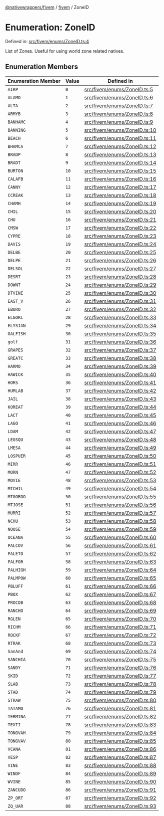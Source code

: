 [@nativewrappers/fivem](../../README.md) / [fivem](../README.md) / ZoneID

# Enumeration: ZoneID

Defined in: [src/fivem/enums/ZoneID.ts:4](https://github.com/nativewrappers/nativewrappers/blob/91f5faba0ec3a416ffe852da10ae535e5abf14fa/src/fivem/enums/ZoneID.ts#L4)

List of Zones. Useful for using world zone related natives.

## Enumeration Members

| Enumeration Member | Value | Defined in |
| ------ | ------ | ------ |
| <a id="airp"></a> `AIRP` | `0` | [src/fivem/enums/ZoneID.ts:5](https://github.com/nativewrappers/nativewrappers/blob/91f5faba0ec3a416ffe852da10ae535e5abf14fa/src/fivem/enums/ZoneID.ts#L5) |
| <a id="alamo"></a> `ALAMO` | `1` | [src/fivem/enums/ZoneID.ts:6](https://github.com/nativewrappers/nativewrappers/blob/91f5faba0ec3a416ffe852da10ae535e5abf14fa/src/fivem/enums/ZoneID.ts#L6) |
| <a id="alta"></a> `ALTA` | `2` | [src/fivem/enums/ZoneID.ts:7](https://github.com/nativewrappers/nativewrappers/blob/91f5faba0ec3a416ffe852da10ae535e5abf14fa/src/fivem/enums/ZoneID.ts#L7) |
| <a id="armyb"></a> `ARMYB` | `3` | [src/fivem/enums/ZoneID.ts:8](https://github.com/nativewrappers/nativewrappers/blob/91f5faba0ec3a416ffe852da10ae535e5abf14fa/src/fivem/enums/ZoneID.ts#L8) |
| <a id="banhamc"></a> `BANHAMC` | `4` | [src/fivem/enums/ZoneID.ts:9](https://github.com/nativewrappers/nativewrappers/blob/91f5faba0ec3a416ffe852da10ae535e5abf14fa/src/fivem/enums/ZoneID.ts#L9) |
| <a id="banning"></a> `BANNING` | `5` | [src/fivem/enums/ZoneID.ts:10](https://github.com/nativewrappers/nativewrappers/blob/91f5faba0ec3a416ffe852da10ae535e5abf14fa/src/fivem/enums/ZoneID.ts#L10) |
| <a id="beach"></a> `BEACH` | `6` | [src/fivem/enums/ZoneID.ts:11](https://github.com/nativewrappers/nativewrappers/blob/91f5faba0ec3a416ffe852da10ae535e5abf14fa/src/fivem/enums/ZoneID.ts#L11) |
| <a id="bhamca"></a> `BHAMCA` | `7` | [src/fivem/enums/ZoneID.ts:12](https://github.com/nativewrappers/nativewrappers/blob/91f5faba0ec3a416ffe852da10ae535e5abf14fa/src/fivem/enums/ZoneID.ts#L12) |
| <a id="bradp"></a> `BRADP` | `8` | [src/fivem/enums/ZoneID.ts:13](https://github.com/nativewrappers/nativewrappers/blob/91f5faba0ec3a416ffe852da10ae535e5abf14fa/src/fivem/enums/ZoneID.ts#L13) |
| <a id="bradt"></a> `BRADT` | `9` | [src/fivem/enums/ZoneID.ts:14](https://github.com/nativewrappers/nativewrappers/blob/91f5faba0ec3a416ffe852da10ae535e5abf14fa/src/fivem/enums/ZoneID.ts#L14) |
| <a id="burton"></a> `BURTON` | `10` | [src/fivem/enums/ZoneID.ts:15](https://github.com/nativewrappers/nativewrappers/blob/91f5faba0ec3a416ffe852da10ae535e5abf14fa/src/fivem/enums/ZoneID.ts#L15) |
| <a id="calafb"></a> `CALAFB` | `11` | [src/fivem/enums/ZoneID.ts:16](https://github.com/nativewrappers/nativewrappers/blob/91f5faba0ec3a416ffe852da10ae535e5abf14fa/src/fivem/enums/ZoneID.ts#L16) |
| <a id="canny"></a> `CANNY` | `12` | [src/fivem/enums/ZoneID.ts:17](https://github.com/nativewrappers/nativewrappers/blob/91f5faba0ec3a416ffe852da10ae535e5abf14fa/src/fivem/enums/ZoneID.ts#L17) |
| <a id="ccreak"></a> `CCREAK` | `13` | [src/fivem/enums/ZoneID.ts:18](https://github.com/nativewrappers/nativewrappers/blob/91f5faba0ec3a416ffe852da10ae535e5abf14fa/src/fivem/enums/ZoneID.ts#L18) |
| <a id="chamh"></a> `CHAMH` | `14` | [src/fivem/enums/ZoneID.ts:19](https://github.com/nativewrappers/nativewrappers/blob/91f5faba0ec3a416ffe852da10ae535e5abf14fa/src/fivem/enums/ZoneID.ts#L19) |
| <a id="chil"></a> `CHIL` | `15` | [src/fivem/enums/ZoneID.ts:20](https://github.com/nativewrappers/nativewrappers/blob/91f5faba0ec3a416ffe852da10ae535e5abf14fa/src/fivem/enums/ZoneID.ts#L20) |
| <a id="chu"></a> `CHU` | `16` | [src/fivem/enums/ZoneID.ts:21](https://github.com/nativewrappers/nativewrappers/blob/91f5faba0ec3a416ffe852da10ae535e5abf14fa/src/fivem/enums/ZoneID.ts#L21) |
| <a id="cmsw"></a> `CMSW` | `17` | [src/fivem/enums/ZoneID.ts:22](https://github.com/nativewrappers/nativewrappers/blob/91f5faba0ec3a416ffe852da10ae535e5abf14fa/src/fivem/enums/ZoneID.ts#L22) |
| <a id="cypre"></a> `CYPRE` | `18` | [src/fivem/enums/ZoneID.ts:23](https://github.com/nativewrappers/nativewrappers/blob/91f5faba0ec3a416ffe852da10ae535e5abf14fa/src/fivem/enums/ZoneID.ts#L23) |
| <a id="davis"></a> `DAVIS` | `19` | [src/fivem/enums/ZoneID.ts:24](https://github.com/nativewrappers/nativewrappers/blob/91f5faba0ec3a416ffe852da10ae535e5abf14fa/src/fivem/enums/ZoneID.ts#L24) |
| <a id="delbe"></a> `DELBE` | `20` | [src/fivem/enums/ZoneID.ts:25](https://github.com/nativewrappers/nativewrappers/blob/91f5faba0ec3a416ffe852da10ae535e5abf14fa/src/fivem/enums/ZoneID.ts#L25) |
| <a id="delpe"></a> `DELPE` | `21` | [src/fivem/enums/ZoneID.ts:26](https://github.com/nativewrappers/nativewrappers/blob/91f5faba0ec3a416ffe852da10ae535e5abf14fa/src/fivem/enums/ZoneID.ts#L26) |
| <a id="delsol"></a> `DELSOL` | `22` | [src/fivem/enums/ZoneID.ts:27](https://github.com/nativewrappers/nativewrappers/blob/91f5faba0ec3a416ffe852da10ae535e5abf14fa/src/fivem/enums/ZoneID.ts#L27) |
| <a id="desrt"></a> `DESRT` | `23` | [src/fivem/enums/ZoneID.ts:28](https://github.com/nativewrappers/nativewrappers/blob/91f5faba0ec3a416ffe852da10ae535e5abf14fa/src/fivem/enums/ZoneID.ts#L28) |
| <a id="downt"></a> `DOWNT` | `24` | [src/fivem/enums/ZoneID.ts:29](https://github.com/nativewrappers/nativewrappers/blob/91f5faba0ec3a416ffe852da10ae535e5abf14fa/src/fivem/enums/ZoneID.ts#L29) |
| <a id="dtvine"></a> `DTVINE` | `25` | [src/fivem/enums/ZoneID.ts:30](https://github.com/nativewrappers/nativewrappers/blob/91f5faba0ec3a416ffe852da10ae535e5abf14fa/src/fivem/enums/ZoneID.ts#L30) |
| <a id="east_v"></a> `EAST_V` | `26` | [src/fivem/enums/ZoneID.ts:31](https://github.com/nativewrappers/nativewrappers/blob/91f5faba0ec3a416ffe852da10ae535e5abf14fa/src/fivem/enums/ZoneID.ts#L31) |
| <a id="eburo"></a> `EBURO` | `27` | [src/fivem/enums/ZoneID.ts:32](https://github.com/nativewrappers/nativewrappers/blob/91f5faba0ec3a416ffe852da10ae535e5abf14fa/src/fivem/enums/ZoneID.ts#L32) |
| <a id="elgorl"></a> `ELGORL` | `28` | [src/fivem/enums/ZoneID.ts:33](https://github.com/nativewrappers/nativewrappers/blob/91f5faba0ec3a416ffe852da10ae535e5abf14fa/src/fivem/enums/ZoneID.ts#L33) |
| <a id="elysian"></a> `ELYSIAN` | `29` | [src/fivem/enums/ZoneID.ts:34](https://github.com/nativewrappers/nativewrappers/blob/91f5faba0ec3a416ffe852da10ae535e5abf14fa/src/fivem/enums/ZoneID.ts#L34) |
| <a id="galfish"></a> `GALFISH` | `30` | [src/fivem/enums/ZoneID.ts:35](https://github.com/nativewrappers/nativewrappers/blob/91f5faba0ec3a416ffe852da10ae535e5abf14fa/src/fivem/enums/ZoneID.ts#L35) |
| <a id="golf"></a> `golf` | `31` | [src/fivem/enums/ZoneID.ts:36](https://github.com/nativewrappers/nativewrappers/blob/91f5faba0ec3a416ffe852da10ae535e5abf14fa/src/fivem/enums/ZoneID.ts#L36) |
| <a id="grapes"></a> `GRAPES` | `32` | [src/fivem/enums/ZoneID.ts:37](https://github.com/nativewrappers/nativewrappers/blob/91f5faba0ec3a416ffe852da10ae535e5abf14fa/src/fivem/enums/ZoneID.ts#L37) |
| <a id="greatc"></a> `GREATC` | `33` | [src/fivem/enums/ZoneID.ts:38](https://github.com/nativewrappers/nativewrappers/blob/91f5faba0ec3a416ffe852da10ae535e5abf14fa/src/fivem/enums/ZoneID.ts#L38) |
| <a id="harmo"></a> `HARMO` | `34` | [src/fivem/enums/ZoneID.ts:39](https://github.com/nativewrappers/nativewrappers/blob/91f5faba0ec3a416ffe852da10ae535e5abf14fa/src/fivem/enums/ZoneID.ts#L39) |
| <a id="hawick"></a> `HAWICK` | `35` | [src/fivem/enums/ZoneID.ts:40](https://github.com/nativewrappers/nativewrappers/blob/91f5faba0ec3a416ffe852da10ae535e5abf14fa/src/fivem/enums/ZoneID.ts#L40) |
| <a id="hors"></a> `HORS` | `36` | [src/fivem/enums/ZoneID.ts:41](https://github.com/nativewrappers/nativewrappers/blob/91f5faba0ec3a416ffe852da10ae535e5abf14fa/src/fivem/enums/ZoneID.ts#L41) |
| <a id="humlab"></a> `HUMLAB` | `37` | [src/fivem/enums/ZoneID.ts:42](https://github.com/nativewrappers/nativewrappers/blob/91f5faba0ec3a416ffe852da10ae535e5abf14fa/src/fivem/enums/ZoneID.ts#L42) |
| <a id="jail"></a> `JAIL` | `38` | [src/fivem/enums/ZoneID.ts:43](https://github.com/nativewrappers/nativewrappers/blob/91f5faba0ec3a416ffe852da10ae535e5abf14fa/src/fivem/enums/ZoneID.ts#L43) |
| <a id="koreat"></a> `KOREAT` | `39` | [src/fivem/enums/ZoneID.ts:44](https://github.com/nativewrappers/nativewrappers/blob/91f5faba0ec3a416ffe852da10ae535e5abf14fa/src/fivem/enums/ZoneID.ts#L44) |
| <a id="lact"></a> `LACT` | `40` | [src/fivem/enums/ZoneID.ts:45](https://github.com/nativewrappers/nativewrappers/blob/91f5faba0ec3a416ffe852da10ae535e5abf14fa/src/fivem/enums/ZoneID.ts#L45) |
| <a id="lago"></a> `LAGO` | `41` | [src/fivem/enums/ZoneID.ts:46](https://github.com/nativewrappers/nativewrappers/blob/91f5faba0ec3a416ffe852da10ae535e5abf14fa/src/fivem/enums/ZoneID.ts#L46) |
| <a id="ldam"></a> `LDAM` | `42` | [src/fivem/enums/ZoneID.ts:47](https://github.com/nativewrappers/nativewrappers/blob/91f5faba0ec3a416ffe852da10ae535e5abf14fa/src/fivem/enums/ZoneID.ts#L47) |
| <a id="legsqu"></a> `LEGSQU` | `43` | [src/fivem/enums/ZoneID.ts:48](https://github.com/nativewrappers/nativewrappers/blob/91f5faba0ec3a416ffe852da10ae535e5abf14fa/src/fivem/enums/ZoneID.ts#L48) |
| <a id="lmesa"></a> `LMESA` | `44` | [src/fivem/enums/ZoneID.ts:49](https://github.com/nativewrappers/nativewrappers/blob/91f5faba0ec3a416ffe852da10ae535e5abf14fa/src/fivem/enums/ZoneID.ts#L49) |
| <a id="lospuer"></a> `LOSPUER` | `45` | [src/fivem/enums/ZoneID.ts:50](https://github.com/nativewrappers/nativewrappers/blob/91f5faba0ec3a416ffe852da10ae535e5abf14fa/src/fivem/enums/ZoneID.ts#L50) |
| <a id="mirr"></a> `MIRR` | `46` | [src/fivem/enums/ZoneID.ts:51](https://github.com/nativewrappers/nativewrappers/blob/91f5faba0ec3a416ffe852da10ae535e5abf14fa/src/fivem/enums/ZoneID.ts#L51) |
| <a id="morn"></a> `MORN` | `47` | [src/fivem/enums/ZoneID.ts:52](https://github.com/nativewrappers/nativewrappers/blob/91f5faba0ec3a416ffe852da10ae535e5abf14fa/src/fivem/enums/ZoneID.ts#L52) |
| <a id="movie"></a> `MOVIE` | `48` | [src/fivem/enums/ZoneID.ts:53](https://github.com/nativewrappers/nativewrappers/blob/91f5faba0ec3a416ffe852da10ae535e5abf14fa/src/fivem/enums/ZoneID.ts#L53) |
| <a id="mtchil"></a> `MTCHIL` | `49` | [src/fivem/enums/ZoneID.ts:54](https://github.com/nativewrappers/nativewrappers/blob/91f5faba0ec3a416ffe852da10ae535e5abf14fa/src/fivem/enums/ZoneID.ts#L54) |
| <a id="mtgordo"></a> `MTGORDO` | `50` | [src/fivem/enums/ZoneID.ts:55](https://github.com/nativewrappers/nativewrappers/blob/91f5faba0ec3a416ffe852da10ae535e5abf14fa/src/fivem/enums/ZoneID.ts#L55) |
| <a id="mtjose"></a> `MTJOSE` | `51` | [src/fivem/enums/ZoneID.ts:56](https://github.com/nativewrappers/nativewrappers/blob/91f5faba0ec3a416ffe852da10ae535e5abf14fa/src/fivem/enums/ZoneID.ts#L56) |
| <a id="murri"></a> `MURRI` | `52` | [src/fivem/enums/ZoneID.ts:57](https://github.com/nativewrappers/nativewrappers/blob/91f5faba0ec3a416ffe852da10ae535e5abf14fa/src/fivem/enums/ZoneID.ts#L57) |
| <a id="nchu"></a> `NCHU` | `53` | [src/fivem/enums/ZoneID.ts:58](https://github.com/nativewrappers/nativewrappers/blob/91f5faba0ec3a416ffe852da10ae535e5abf14fa/src/fivem/enums/ZoneID.ts#L58) |
| <a id="noose"></a> `NOOSE` | `54` | [src/fivem/enums/ZoneID.ts:59](https://github.com/nativewrappers/nativewrappers/blob/91f5faba0ec3a416ffe852da10ae535e5abf14fa/src/fivem/enums/ZoneID.ts#L59) |
| <a id="oceana"></a> `OCEANA` | `55` | [src/fivem/enums/ZoneID.ts:60](https://github.com/nativewrappers/nativewrappers/blob/91f5faba0ec3a416ffe852da10ae535e5abf14fa/src/fivem/enums/ZoneID.ts#L60) |
| <a id="palcov"></a> `PALCOV` | `56` | [src/fivem/enums/ZoneID.ts:61](https://github.com/nativewrappers/nativewrappers/blob/91f5faba0ec3a416ffe852da10ae535e5abf14fa/src/fivem/enums/ZoneID.ts#L61) |
| <a id="paleto"></a> `PALETO` | `57` | [src/fivem/enums/ZoneID.ts:62](https://github.com/nativewrappers/nativewrappers/blob/91f5faba0ec3a416ffe852da10ae535e5abf14fa/src/fivem/enums/ZoneID.ts#L62) |
| <a id="palfor"></a> `PALFOR` | `58` | [src/fivem/enums/ZoneID.ts:63](https://github.com/nativewrappers/nativewrappers/blob/91f5faba0ec3a416ffe852da10ae535e5abf14fa/src/fivem/enums/ZoneID.ts#L63) |
| <a id="palhigh"></a> `PALHIGH` | `59` | [src/fivem/enums/ZoneID.ts:64](https://github.com/nativewrappers/nativewrappers/blob/91f5faba0ec3a416ffe852da10ae535e5abf14fa/src/fivem/enums/ZoneID.ts#L64) |
| <a id="palmpow"></a> `PALMPOW` | `60` | [src/fivem/enums/ZoneID.ts:65](https://github.com/nativewrappers/nativewrappers/blob/91f5faba0ec3a416ffe852da10ae535e5abf14fa/src/fivem/enums/ZoneID.ts#L65) |
| <a id="pbluff"></a> `PBLUFF` | `61` | [src/fivem/enums/ZoneID.ts:66](https://github.com/nativewrappers/nativewrappers/blob/91f5faba0ec3a416ffe852da10ae535e5abf14fa/src/fivem/enums/ZoneID.ts#L66) |
| <a id="pbox"></a> `PBOX` | `62` | [src/fivem/enums/ZoneID.ts:67](https://github.com/nativewrappers/nativewrappers/blob/91f5faba0ec3a416ffe852da10ae535e5abf14fa/src/fivem/enums/ZoneID.ts#L67) |
| <a id="procob"></a> `PROCOB` | `63` | [src/fivem/enums/ZoneID.ts:68](https://github.com/nativewrappers/nativewrappers/blob/91f5faba0ec3a416ffe852da10ae535e5abf14fa/src/fivem/enums/ZoneID.ts#L68) |
| <a id="rancho"></a> `RANCHO` | `64` | [src/fivem/enums/ZoneID.ts:69](https://github.com/nativewrappers/nativewrappers/blob/91f5faba0ec3a416ffe852da10ae535e5abf14fa/src/fivem/enums/ZoneID.ts#L69) |
| <a id="rglen"></a> `RGLEN` | `65` | [src/fivem/enums/ZoneID.ts:70](https://github.com/nativewrappers/nativewrappers/blob/91f5faba0ec3a416ffe852da10ae535e5abf14fa/src/fivem/enums/ZoneID.ts#L70) |
| <a id="richm"></a> `RICHM` | `66` | [src/fivem/enums/ZoneID.ts:71](https://github.com/nativewrappers/nativewrappers/blob/91f5faba0ec3a416ffe852da10ae535e5abf14fa/src/fivem/enums/ZoneID.ts#L71) |
| <a id="rockf"></a> `ROCKF` | `67` | [src/fivem/enums/ZoneID.ts:72](https://github.com/nativewrappers/nativewrappers/blob/91f5faba0ec3a416ffe852da10ae535e5abf14fa/src/fivem/enums/ZoneID.ts#L72) |
| <a id="rtrak"></a> `RTRAK` | `68` | [src/fivem/enums/ZoneID.ts:73](https://github.com/nativewrappers/nativewrappers/blob/91f5faba0ec3a416ffe852da10ae535e5abf14fa/src/fivem/enums/ZoneID.ts#L73) |
| <a id="sanand"></a> `SanAnd` | `69` | [src/fivem/enums/ZoneID.ts:74](https://github.com/nativewrappers/nativewrappers/blob/91f5faba0ec3a416ffe852da10ae535e5abf14fa/src/fivem/enums/ZoneID.ts#L74) |
| <a id="sanchia"></a> `SANCHIA` | `70` | [src/fivem/enums/ZoneID.ts:75](https://github.com/nativewrappers/nativewrappers/blob/91f5faba0ec3a416ffe852da10ae535e5abf14fa/src/fivem/enums/ZoneID.ts#L75) |
| <a id="sandy"></a> `SANDY` | `71` | [src/fivem/enums/ZoneID.ts:76](https://github.com/nativewrappers/nativewrappers/blob/91f5faba0ec3a416ffe852da10ae535e5abf14fa/src/fivem/enums/ZoneID.ts#L76) |
| <a id="skid"></a> `SKID` | `72` | [src/fivem/enums/ZoneID.ts:77](https://github.com/nativewrappers/nativewrappers/blob/91f5faba0ec3a416ffe852da10ae535e5abf14fa/src/fivem/enums/ZoneID.ts#L77) |
| <a id="slab"></a> `SLAB` | `73` | [src/fivem/enums/ZoneID.ts:78](https://github.com/nativewrappers/nativewrappers/blob/91f5faba0ec3a416ffe852da10ae535e5abf14fa/src/fivem/enums/ZoneID.ts#L78) |
| <a id="stad"></a> `STAD` | `74` | [src/fivem/enums/ZoneID.ts:79](https://github.com/nativewrappers/nativewrappers/blob/91f5faba0ec3a416ffe852da10ae535e5abf14fa/src/fivem/enums/ZoneID.ts#L79) |
| <a id="straw"></a> `STRAW` | `75` | [src/fivem/enums/ZoneID.ts:80](https://github.com/nativewrappers/nativewrappers/blob/91f5faba0ec3a416ffe852da10ae535e5abf14fa/src/fivem/enums/ZoneID.ts#L80) |
| <a id="tatamo"></a> `TATAMO` | `76` | [src/fivem/enums/ZoneID.ts:81](https://github.com/nativewrappers/nativewrappers/blob/91f5faba0ec3a416ffe852da10ae535e5abf14fa/src/fivem/enums/ZoneID.ts#L81) |
| <a id="termina"></a> `TERMINA` | `77` | [src/fivem/enums/ZoneID.ts:82](https://github.com/nativewrappers/nativewrappers/blob/91f5faba0ec3a416ffe852da10ae535e5abf14fa/src/fivem/enums/ZoneID.ts#L82) |
| <a id="texti"></a> `TEXTI` | `78` | [src/fivem/enums/ZoneID.ts:83](https://github.com/nativewrappers/nativewrappers/blob/91f5faba0ec3a416ffe852da10ae535e5abf14fa/src/fivem/enums/ZoneID.ts#L83) |
| <a id="tongvah"></a> `TONGVAH` | `79` | [src/fivem/enums/ZoneID.ts:84](https://github.com/nativewrappers/nativewrappers/blob/91f5faba0ec3a416ffe852da10ae535e5abf14fa/src/fivem/enums/ZoneID.ts#L84) |
| <a id="tongvav"></a> `TONGVAV` | `80` | [src/fivem/enums/ZoneID.ts:85](https://github.com/nativewrappers/nativewrappers/blob/91f5faba0ec3a416ffe852da10ae535e5abf14fa/src/fivem/enums/ZoneID.ts#L85) |
| <a id="vcana"></a> `VCANA` | `81` | [src/fivem/enums/ZoneID.ts:86](https://github.com/nativewrappers/nativewrappers/blob/91f5faba0ec3a416ffe852da10ae535e5abf14fa/src/fivem/enums/ZoneID.ts#L86) |
| <a id="vesp"></a> `VESP` | `82` | [src/fivem/enums/ZoneID.ts:87](https://github.com/nativewrappers/nativewrappers/blob/91f5faba0ec3a416ffe852da10ae535e5abf14fa/src/fivem/enums/ZoneID.ts#L87) |
| <a id="vine"></a> `VINE` | `83` | [src/fivem/enums/ZoneID.ts:88](https://github.com/nativewrappers/nativewrappers/blob/91f5faba0ec3a416ffe852da10ae535e5abf14fa/src/fivem/enums/ZoneID.ts#L88) |
| <a id="windf"></a> `WINDF` | `84` | [src/fivem/enums/ZoneID.ts:89](https://github.com/nativewrappers/nativewrappers/blob/91f5faba0ec3a416ffe852da10ae535e5abf14fa/src/fivem/enums/ZoneID.ts#L89) |
| <a id="wvine"></a> `WVINE` | `85` | [src/fivem/enums/ZoneID.ts:90](https://github.com/nativewrappers/nativewrappers/blob/91f5faba0ec3a416ffe852da10ae535e5abf14fa/src/fivem/enums/ZoneID.ts#L90) |
| <a id="zancudo"></a> `ZANCUDO` | `86` | [src/fivem/enums/ZoneID.ts:91](https://github.com/nativewrappers/nativewrappers/blob/91f5faba0ec3a416ffe852da10ae535e5abf14fa/src/fivem/enums/ZoneID.ts#L91) |
| <a id="zp_ort"></a> `ZP_ORT` | `87` | [src/fivem/enums/ZoneID.ts:92](https://github.com/nativewrappers/nativewrappers/blob/91f5faba0ec3a416ffe852da10ae535e5abf14fa/src/fivem/enums/ZoneID.ts#L92) |
| <a id="zq_uar"></a> `ZQ_UAR` | `88` | [src/fivem/enums/ZoneID.ts:93](https://github.com/nativewrappers/nativewrappers/blob/91f5faba0ec3a416ffe852da10ae535e5abf14fa/src/fivem/enums/ZoneID.ts#L93) |
